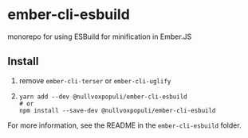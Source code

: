 # ember-cli-esbuild

monorepo for using ESBuild for minification in Ember.JS

## Install


1. remove `ember-cli-terser` or `ember-cli-uglify`
2.
    ```
    yarn add --dev @nullvoxpopuli/ember-cli-esbuild
    # or
    npm install --save-dev @nullvoxpopuli/ember-cli-esbuild
    ```


For more information, see the README in the `ember-cli-esbuild` folder.
